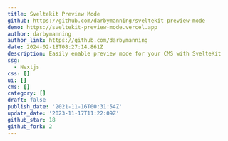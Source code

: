 ```yaml
---
title: Sveltekit Preview Mode
github: https://github.com/darbymanning/sveltekit-preview-mode
demo: https://sveltekit-preview-mode.vercel.app
author: darbymanning
author_link: https://github.com/darbymanning
date: 2024-02-18T08:27:14.861Z
description: Easily enable preview mode for your CMS with SvelteKit
ssg:
  - Nextjs
css: []
ui: []
cms: []
category: []
draft: false
publish_date: '2021-11-16T00:31:54Z'
update_date: '2023-11-17T11:22:09Z'
github_star: 18
github_fork: 2
---
```


